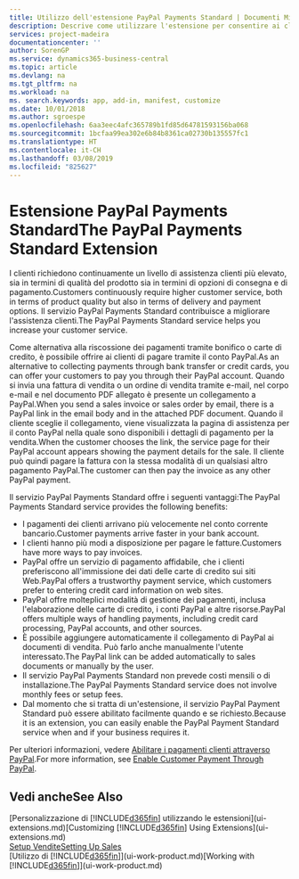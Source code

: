 ```yaml
---
title: Utilizzo dell'estensione PayPal Payments Standard | Documenti Microsoft
description: Descrive come utilizzare l'estensione per consentire ai clienti di eseguire pagamenti con PayPal.
services: project-madeira
documentationcenter: ''
author: SorenGP
ms.service: dynamics365-business-central
ms.topic: article
ms.devlang: na
ms.tgt_pltfrm: na
ms.workload: na
ms. search.keywords: app, add-in, manifest, customize
ms.date: 10/01/2018
ms.author: sgroespe
ms.openlocfilehash: 6aa3eec4afc365789b1fd85d64781593156ba068
ms.sourcegitcommit: 1bcfaa99ea302e6b84b8361ca02730b135557fc1
ms.translationtype: HT
ms.contentlocale: it-CH
ms.lasthandoff: 03/08/2019
ms.locfileid: "825627"
---
```

# <a name="the-paypal-payments-standard-extension"></a><span data-ttu-id="5f46c-103">Estensione PayPal Payments Standard</span><span class="sxs-lookup"><span data-stu-id="5f46c-103">The PayPal Payments Standard Extension</span></span>
<span data-ttu-id="5f46c-104">I clienti richiedono continuamente un livello di assistenza clienti più elevato, sia in termini di qualità del prodotto sia in termini di opzioni di consegna e di pagamento.</span><span class="sxs-lookup"><span data-stu-id="5f46c-104">Customers continuously require higher customer service, both in terms of product quality but also in terms of delivery and payment options.</span></span> <span data-ttu-id="5f46c-105">Il servizio PayPal Payments Standard contribuisce a migliorare l'assistenza clienti.</span><span class="sxs-lookup"><span data-stu-id="5f46c-105">The PayPal Payments Standard service helps you increase your customer service.</span></span>

<span data-ttu-id="5f46c-106">Come alternativa alla riscossione dei pagamenti tramite bonifico o carte di credito, è possibile offrire ai clienti di pagare tramite il conto PayPal.</span><span class="sxs-lookup"><span data-stu-id="5f46c-106">As an alternative to collecting payments through bank transfer or credit cards, you can offer your customers to pay you through their PayPal account.</span></span> <span data-ttu-id="5f46c-107">Quando si invia una fattura di vendita o un ordine di vendita tramite e-mail, nel corpo e-mail e nel documento PDF allegato è presente un collegamento a PayPal.</span><span class="sxs-lookup"><span data-stu-id="5f46c-107">When you send a sales invoice or sales order by email, there is a PayPal link in the email body and in the attached PDF document.</span></span> <span data-ttu-id="5f46c-108">Quando il cliente sceglie il collegamento, viene visualizzata la pagina di assistenza per il conto PayPal nella quale sono disponibili i dettagli di pagamento per la vendita.</span><span class="sxs-lookup"><span data-stu-id="5f46c-108">When the customer chooses the link, the service page for their PayPal account appears showing the payment details for the sale.</span></span> <span data-ttu-id="5f46c-109">Il cliente può quindi pagare la fattura con la stessa modalità di un qualsiasi altro pagamento PayPal.</span><span class="sxs-lookup"><span data-stu-id="5f46c-109">The customer can then pay the invoice as any other PayPal payment.</span></span>

<span data-ttu-id="5f46c-110">Il servizio PayPal Payments Standard offre i seguenti vantaggi:</span><span class="sxs-lookup"><span data-stu-id="5f46c-110">The PayPal Payments Standard service provides the following benefits:</span></span>

* <span data-ttu-id="5f46c-111">I pagamenti dei clienti arrivano più velocemente nel conto corrente bancario.</span><span class="sxs-lookup"><span data-stu-id="5f46c-111">Customer payments arrive faster in your bank account.</span></span>
* <span data-ttu-id="5f46c-112">I clienti hanno più modi a disposizione per pagare le fatture.</span><span class="sxs-lookup"><span data-stu-id="5f46c-112">Customers have more ways to pay invoices.</span></span>
* <span data-ttu-id="5f46c-113">PayPal offre un servizio di pagamento affidabile, che i clienti preferiscono all'immissione dei dati delle carte di credito sui siti Web.</span><span class="sxs-lookup"><span data-stu-id="5f46c-113">PayPal offers a trustworthy payment service, which customers prefer to entering credit card information on web sites.</span></span>
* <span data-ttu-id="5f46c-114">PayPal offre molteplici modalità di gestione dei pagamenti, inclusa l'elaborazione delle carte di credito, i conti PayPal e altre risorse.</span><span class="sxs-lookup"><span data-stu-id="5f46c-114">PayPal offers multiple ways of handling payments, including credit card processing, PayPal accounts, and other sources.</span></span>
* <span data-ttu-id="5f46c-115">È possibile aggiungere automaticamente il collegamento di PayPal ai documenti di vendita. Può farlo anche manualmente l'utente interessato.</span><span class="sxs-lookup"><span data-stu-id="5f46c-115">The PayPal link can be added automatically to sales documents or manually by the user.</span></span>
* <span data-ttu-id="5f46c-116">Il servizio PayPal Payments Standard non prevede costi mensili o di installazione.</span><span class="sxs-lookup"><span data-stu-id="5f46c-116">The PayPal Payments Standard service does not involve monthly fees or setup fees.</span></span>
* <span data-ttu-id="5f46c-117">Dal momento che si tratta di un'estensione, il servizio PayPal Payment Standard può essere abilitato facilmente quando e se richiesto.</span><span class="sxs-lookup"><span data-stu-id="5f46c-117">Because it is an extension, you can easily enable the PayPal Payment Standard service when and if your business requires it.</span></span>  

<span data-ttu-id="5f46c-118">Per ulteriori informazioni, vedere [Abilitare i pagamenti clienti attraverso PayPal](sales-how-enable-payment-service-extensions.md).</span><span class="sxs-lookup"><span data-stu-id="5f46c-118">For more information, see [Enable Customer Payment Through PayPal](sales-how-enable-payment-service-extensions.md).</span></span>

## <a name="see-also"></a><span data-ttu-id="5f46c-119">Vedi anche</span><span class="sxs-lookup"><span data-stu-id="5f46c-119">See Also</span></span>
<span data-ttu-id="5f46c-120">[Personalizzazione di [!INCLUDE[d365fin](includes/d365fin_md.md)] utilizzando le estensioni](ui-extensions.md)</span><span class="sxs-lookup"><span data-stu-id="5f46c-120">[Customizing [!INCLUDE[d365fin](includes/d365fin_md.md)] Using Extensions](ui-extensions.md)</span></span>  
[<span data-ttu-id="5f46c-121">Setup Vendite</span><span class="sxs-lookup"><span data-stu-id="5f46c-121">Setting Up Sales</span></span>](sales-setup-sales.md)  
<span data-ttu-id="5f46c-122">[Utilizzo di [!INCLUDE[d365fin](includes/d365fin_md.md)]](ui-work-product.md)</span><span class="sxs-lookup"><span data-stu-id="5f46c-122">[Working with [!INCLUDE[d365fin](includes/d365fin_md.md)]](ui-work-product.md)</span></span>
